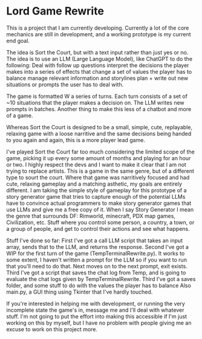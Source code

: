 # Lord Game Rewrite

This is a project that I am currently developing. Currently a lot of the core mechanics are still in development, and a working prototype is my current end goal. 

The idea is Sort the Court, but with a text input rather than just yes or no. The idea is to use an LLM (Large Language Model), like ChatGPT to do the following: 
Deal with follow up questions
interpret the decisions the player makes into a series of effects that change a set of values the player has to balance
manage relevant information and storylines
plan + write out new situations or prompts the user has to deal with.

The game is formatted W a series of turns. Each turn consists of a set of ~10 situations that the player makes a decision on. The LLM writes new prompts in batches. Another thing to make this less of a chatbot and more of a game.

Whereas Sort the Court is designed to be a small, simple, cute, replayable, relaxing game with a loose narritive and the same decisions being handed to you again and again, this is a more player lead game. 

I've played Sort the Court far too much considering the limited scope of the game, picking it up every some amount of months and playing for an hour or two. I highly respect the devs and I want to make it clear that I am not trying to replace artists. This is a game in the same genre, but of a different type to sourt the court. Where that game was narritively focused and had cute, relaxing gameplay and a matching asthetic, my goals are entirely different. I am taking the simple style of gameplay for this prototype of a story generator game that tries to capture enough of the potential LLMs have to convince actual programmers to make story generator games that use LLMs and give me a free copy of it. When I say Story Generator I mean the genre that surrounds DF: Rimworld, minecraft, PDX map games, Civilization, etc. Stuff where you control some person, a country, a town, or a group of people, and get to control their actions and see what happens. 

Stuff I've done so far:
First I've got a call LLM script that takes an input array, sends that to the LLM, and returns the response.
Second I've got a WIP for the first turn of the game (TempTerminalRewrite.py). It works to some extent, I haven't written a prompt for the LLM so if you want to run that you'll need to do that. Next moves on to the next prompt, exit exists.
Third I've got a script that saves the chat log from Temp, and is going to evaluate the chat logs given by TempTerminalRewrite.
Third I've got a saves folder, and some stuff to do with the values the player has to balance
Also main.py, a GUI thing using Tkinter that I've hardly touched.


If you're interested in helping me with development, or running the very incomplete state the game's in, message me and I'll deal with whatever stuff. I'm not going to put the effort into making this accessible if I'm just working on this by myself, but I have no problem with people giving me an excuse to work on this project more.